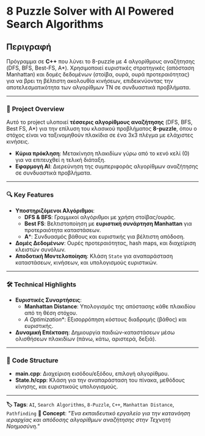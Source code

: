 # **8 Puzzle Solver with AI Powered Search Algorithms**

## **Περιγραφή**
Πρόγραμμα σε **C++** που λύνει το 8-puzzle με 4 αλγορίθμους αναζήτησης (DFS, BFS, Best-FS, A*). Χρησιμοποιεί ευριστικές στρατηγικές (απόσταση Manhattan) και δομές δεδομένων (στοίβα, ουρά, ουρά προτεραιότητας) για να βρει τη βέλτιστη ακολουθία κινήσεων, επιδεικνύοντας την αποτελεσματικότητα των αλγορίθμων ΤΝ σε συνδυαστικά προβλήματα.

---

### 🚀 **Project Overview**
Αυτό το project υλοποιεί **τέσσερις αλγορίθμους αναζήτησης** (DFS, BFS, Best FS, A*) για την επίλυση του κλασικού προβλήματος **8-puzzle**, όπου ο στόχος είναι να ταξινομηθούν πλακίδια σε ένα 3x3 πλέγμα με ελάχιστες κινήσεις.
- **Κύρια πρόκληση**: Μετακίνηση πλακιδίων γύρω από το κενό κελί (0) για να επιτευχθεί η τελική διάταξη.
- **Εφαρμογή AI**: Διερεύνηση της συμπεριφοράς αλγορίθμων αναζήτησης σε συνδυαστικά προβλήματα.

---

### 🔍 **Key Features**
- **Υποστηριζόμενοι Αλγόριθμοι**:
  - **DFS & BFS**: Γραμμικοί αλγόριθμοι με χρήση στοίβας/ουράς.
  - **Best FS**: Βελτιστοποίηση με **ευριστική συνάρτηση Manhattan** για προτεραιότητα καταστάσεων.
  - **A***: Συνδυασμός βάθους και ευριστικής για βέλτιστη απόδοση.
- **Δομές Δεδομένων**: Ουρές προτεραιότητας, hash maps, και διαχείριση κλειστών συνόλων.
- **Αποδοτική Μοντελοποίηση**: Κλάση `State` για αναπαράσταση καταστάσεων, κινήσεων, και υπολογισμούς ευριστικών.

---

### 🛠️ **Technical Highlights**
- **Ευριστικές Συναρτήσεις**:
  - **Manhattan Distance**: Υπολογισμός της απόστασης κάθε πλακιδίου από τη θέση στόχου.
  - **A* Optimization**: Εξισορρόπηση κόστους διαδρομής (βάθος) και ευριστικής.
- **Δυναμική Επέκταση**: Δημιουργία παιδιών-καταστάσεων μέσω ολισθήσεων πλακιδίων (πάνω, κάτω, αριστερά, δεξιά).

---

### 📂 **Code Structure**
- **main.cpp**: Διαχείριση εισόδου/εξόδου, επιλογή αλγορίθμου.
- **State.h/cpp**: Κλάση για την αναπαράσταση του πίνακα, μεθόδους κίνησης, και ευριστικούς υπολογισμούς.

---

**🏷️ Tags**: `AI`, `Search Algorithms`, `8-Puzzle`, `C++`, `Manhattan Distance`, `Pathfinding`
**🌟 Concept**: *"Ένα εκπαιδευτικό εργαλείο για την κατανόηση ιεραρχίας και απόδοσης αλγορίθμων αναζήτησης στην Τεχνητή Νοημοσύνη."*
